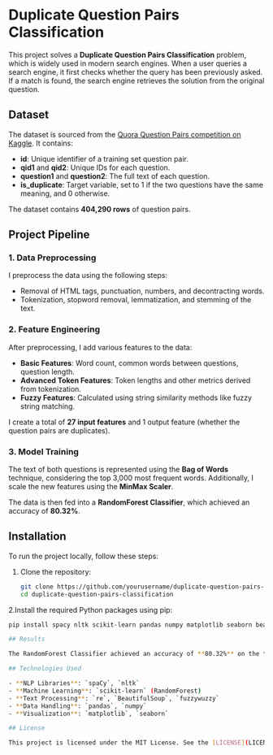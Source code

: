 # Duplicate Question Pairs Classification

This project solves a **Duplicate Question Pairs Classification** problem, which is widely used in modern search engines. When a user queries a search engine, it first checks whether the query has been previously asked. If a match is found, the search engine retrieves the solution from the original question.

## Dataset

The dataset is sourced from the [Quora Question Pairs competition on Kaggle](https://www.kaggle.com/c/quora-question-pairs). It contains:

- **id**: Unique identifier of a training set question pair.
- **qid1** and **qid2**: Unique IDs for each question.
- **question1** and **question2**: The full text of each question.
- **is_duplicate**: Target variable, set to 1 if the two questions have the same meaning, and 0 otherwise.

The dataset contains **404,290 rows** of question pairs.

## Project Pipeline

### 1. Data Preprocessing

I preprocess the data using the following steps:
- Removal of HTML tags, punctuation, numbers, and decontracting words.
- Tokenization, stopword removal, lemmatization, and stemming of the text.

### 2. Feature Engineering

After preprocessing, I add various features to the data:
- **Basic Features**: Word count, common words between questions, question length.
- **Advanced Token Features**: Token lengths and other metrics derived from tokenization.
- **Fuzzy Features**: Calculated using string similarity methods like fuzzy string matching.

I create a total of **27 input features** and 1 output feature (whether the question pairs are duplicates).

### 3. Model Training

The text of both questions is represented using the **Bag of Words** technique, considering the top 3,000 most frequent words. Additionally, I scale the new features using the **MinMax Scaler**.

The data is then fed into a **RandomForest Classifier**, which achieved an accuracy of **80.32%**.

## Installation

To run the project locally, follow these steps:

1. Clone the repository:
   ```bash
   git clone https://github.com/yourusername/duplicate-question-pairs-classification.git
   cd duplicate-question-pairs-classification

 2.Install the required Python packages using pip:
  ```bash
  pip install spacy nltk scikit-learn pandas numpy matplotlib seaborn beautifulsoup4 fuzzywuzzy

## Results

The RandomForest Classifier achieved an accuracy of **80.32%** on the test set. Future improvements could include experimenting with different models or refining feature engineering techniques.

## Technologies Used

- **NLP Libraries**: `spaCy`, `nltk`
- **Machine Learning**: `scikit-learn` (RandomForest)
- **Text Processing**: `re`, `BeautifulSoup`, `fuzzywuzzy`
- **Data Handling**: `pandas`, `numpy`
- **Visualization**: `matplotlib`, `seaborn`

## License

This project is licensed under the MIT License. See the [LICENSE](LICENSE) file for details.

   


